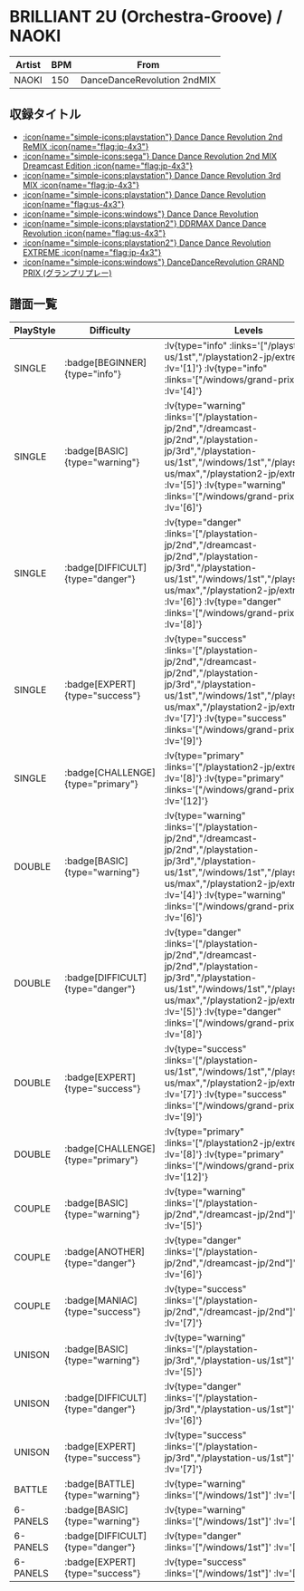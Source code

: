 # BRILLIANT 2U (Orchestra-Groove) / NAOKI

|Artist|BPM|From|
|------|---|----|
|NAOKI|150|DanceDanceRevolution 2ndMIX|

## 収録タイトル

- [ :icon{name="simple-icons:playstation"} Dance Dance Revolution 2nd ReMIX :icon{name="flag:jp-4x3"} ](/playstation-jp/2nd)
- [ :icon{name="simple-icons:sega"} Dance Dance Revolution 2nd MIX Dreamcast Edition :icon{name="flag:jp-4x3"} ](/dreamcast-jp/2nd)
- [ :icon{name="simple-icons:playstation"} Dance Dance Revolution 3rd MIX :icon{name="flag:jp-4x3"} ](/playstation-jp/3rd)
- [ :icon{name="simple-icons:playstation"} Dance Dance Revolution :icon{name="flag:us-4x3"} ](/playstation-us/1st)
- [ :icon{name="simple-icons:windows"} Dance Dance Revolution](/windows/1st)
- [ :icon{name="simple-icons:playstation2"} DDRMAX Dance Dance Revolution :icon{name="flag:us-4x3"} ](/playstation2-us/max)
- [ :icon{name="simple-icons:playstation2"} Dance Dance Revolution EXTREME :icon{name="flag:jp-4x3"} ](/playstation2-jp/extreme)
- [ :icon{name="simple-icons:windows"} DanceDanceRevolution GRAND PRIX (グランプリプレー)](/windows/grand-prix)

## 譜面一覧

|PlayStyle|Difficulty|Levels|Notes|Movie|
|---------|----------|------|-----|-----|
|SINGLE| :badge[BEGINNER]{type="info"} | :lv{type="info" :links='["/playstation-us/1st","/playstation2-jp/extreme"]' :lv='[1]'}  :lv{type="info" :links='["/windows/grand-prix"]' :lv='[4]'} |100/0||
|SINGLE| :badge[BASIC]{type="warning"} | :lv{type="warning" :links='["/playstation-jp/2nd","/dreamcast-jp/2nd","/playstation-jp/3rd","/playstation-us/1st","/windows/1st","/playstation2-us/max","/playstation2-jp/extreme"]' :lv='[5]'}  :lv{type="warning" :links='["/windows/grand-prix"]' :lv='[6]'} |166/0||
|SINGLE| :badge[DIFFICULT]{type="danger"} | :lv{type="danger" :links='["/playstation-jp/2nd","/dreamcast-jp/2nd","/playstation-jp/3rd","/playstation-us/1st","/windows/1st","/playstation2-us/max","/playstation2-jp/extreme"]' :lv='[6]'}  :lv{type="danger" :links='["/windows/grand-prix"]' :lv='[8]'} |187/0||
|SINGLE| :badge[EXPERT]{type="success"} | :lv{type="success" :links='["/playstation-jp/2nd","/dreamcast-jp/2nd","/playstation-jp/3rd","/playstation-us/1st","/windows/1st","/playstation2-us/max","/playstation2-jp/extreme"]' :lv='[7]'}  :lv{type="success" :links='["/windows/grand-prix"]' :lv='[9]'} |226/0||
|SINGLE| :badge[CHALLENGE]{type="primary"} | :lv{type="primary" :links='["/playstation2-jp/extreme"]' :lv='[8]'}  :lv{type="primary" :links='["/windows/grand-prix"]' :lv='[12]'} |309/0||
|DOUBLE| :badge[BASIC]{type="warning"} | :lv{type="warning" :links='["/playstation-jp/2nd","/dreamcast-jp/2nd","/playstation-jp/3rd","/playstation-us/1st","/windows/1st","/playstation2-us/max","/playstation2-jp/extreme"]' :lv='[4]'}  :lv{type="warning" :links='["/windows/grand-prix"]' :lv='[6]'} |171/0||
|DOUBLE| :badge[DIFFICULT]{type="danger"} | :lv{type="danger" :links='["/playstation-jp/2nd","/dreamcast-jp/2nd","/playstation-jp/3rd","/playstation-us/1st","/windows/1st","/playstation2-us/max","/playstation2-jp/extreme"]' :lv='[5]'}  :lv{type="danger" :links='["/windows/grand-prix"]' :lv='[8]'} |187/0||
|DOUBLE| :badge[EXPERT]{type="success"} | :lv{type="success" :links='["/playstation-us/1st","/windows/1st","/playstation2-us/max","/playstation2-jp/extreme"]' :lv='[7]'}  :lv{type="success" :links='["/windows/grand-prix"]' :lv='[9]'} |236/0||
|DOUBLE| :badge[CHALLENGE]{type="primary"} | :lv{type="primary" :links='["/playstation2-jp/extreme"]' :lv='[8]'}  :lv{type="primary" :links='["/windows/grand-prix"]' :lv='[12]'} |324/0||
|COUPLE| :badge[BASIC]{type="warning"} | :lv{type="warning" :links='["/playstation-jp/2nd","/dreamcast-jp/2nd"]' :lv='[5]'} |153/0||
|COUPLE| :badge[ANOTHER]{type="danger"} | :lv{type="danger" :links='["/playstation-jp/2nd","/dreamcast-jp/2nd"]' :lv='[6]'} |175/0||
|COUPLE| :badge[MANIAC]{type="success"} | :lv{type="success" :links='["/playstation-jp/2nd","/dreamcast-jp/2nd"]' :lv='[7]'} |1P:216/0 2P:217/0||
|UNISON| :badge[BASIC]{type="warning"} | :lv{type="warning" :links='["/playstation-jp/3rd","/playstation-us/1st"]' :lv='[5]'} |||
|UNISON| :badge[DIFFICULT]{type="danger"} | :lv{type="danger" :links='["/playstation-jp/3rd","/playstation-us/1st"]' :lv='[6]'} |||
|UNISON| :badge[EXPERT]{type="success"} | :lv{type="success" :links='["/playstation-jp/3rd","/playstation-us/1st"]' :lv='[7]'} |||
|BATTLE| :badge[BATTLE]{type="warning"} | :lv{type="warning" :links='["/windows/1st"]' :lv='[7]'} |||
|6-PANELS| :badge[BASIC]{type="warning"} | :lv{type="warning" :links='["/windows/1st"]' :lv='[4]'} |159/0||
|6-PANELS| :badge[DIFFICULT]{type="danger"} | :lv{type="danger" :links='["/windows/1st"]' :lv='[6]'} |183/0||
|6-PANELS| :badge[EXPERT]{type="success"} | :lv{type="success" :links='["/windows/1st"]' :lv='[7]'} |226/0||
